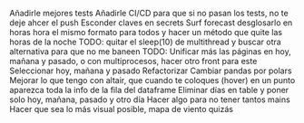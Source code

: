 Añadirle mejores tests
Añadirle CI/CD para que si no pasan los tests, no te deje ahcer el push
Esconder claves en secrets
Surf forecast desglosarlo en horas
hora el mismo formato para todos y hacer un método que quite las horas de la noche
TODO: quitar el sleep(10) de multithread y buscar otra alternativa para que no me baneen
TODO: Unificar más las páginas en hoy, mañana y pasado, o con multiprocesos, hacer otro front para este
Seleccionar hoy, mañana y pasado
Refactorizar
Cambiar pandas por polars
Mejorar lo que tengo con altair, que cuando te coloques (hover) en un punto aparezca toda la info de la fila del dataframe
Eliminar días en table y poner solo hoy, mañana, pasado y otro día
Hacer algo para no tener tantos mains
Hacer que sea lo más visual posible, mapa de viento quizás